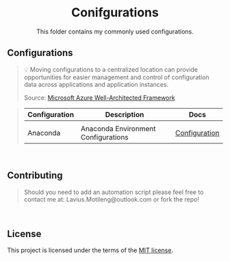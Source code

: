 <h1 align="center">Conifgurations</h1>
<p align="center">
    This folder contains my commonly used configurations.
</p>

## Configurations
<blockquote>
<p>
💡 Moving configurations to a centralized location can provide opportunities for easier management and control of configuration data across applications and application instances. 
</p>

Source: [Microsoft Azure Well-Architected Framework](https://docs.microsoft.com/en-us/azure/architecture/patterns/external-configuration-store)

</blockquote>


<blockquote>

| Configuration | Description                                 | Docs                                     |
| ------------  | ------------------------------------------- | -------------------------------          |
|               |
| Anaconda | Anaconda Environment Configurations | [Configuration](./Configurations/Anaconda) |

</blockquote>

<br>

## Contributing
<blockquote>
<p>
Should you need to add an automation script please feel free to contact me at:
Lavius.Motileng@outlook.com or fork the repo!
<br>
</p>
</blockquote>

<br>

## License

This project is licensed under the terms of the
[MIT license](/LICENSE).
